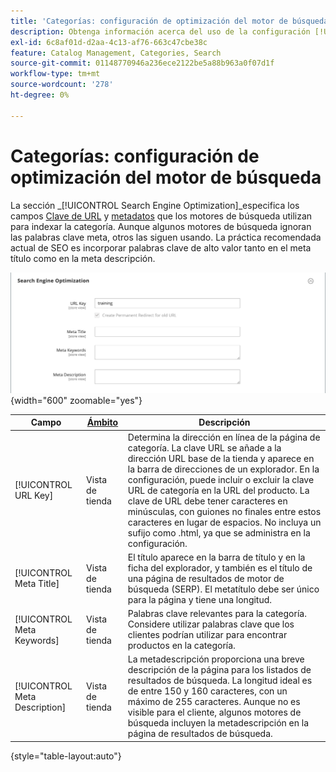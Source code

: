 ```yaml
---
title: 'Categorías: configuración de optimización del motor de búsqueda'
description: Obtenga información acerca del uso de la configuración [!UICONTROL Search Engine Optimization] para definir la clave de URL y los campos de metadatos que los motores de búsqueda utilizan para indexar la categoría.
exl-id: 6c8af01d-d2aa-4c13-af76-663c47cbe38c
feature: Catalog Management, Categories, Search
source-git-commit: 01148770946a236ece2122be5a88b963a0f07d1f
workflow-type: tm+mt
source-wordcount: '278'
ht-degree: 0%

---
```


# Categorías: configuración de optimización del motor de búsqueda

La sección _[!UICONTROL Search Engine Optimization]_especifica los campos [Clave de URL](catalog-urls.md) y [metadatos](../merchandising-promotions/meta-data.md) que los motores de búsqueda utilizan para indexar la categoría. Aunque algunos motores de búsqueda ignoran las palabras clave meta, otros las siguen usando. La práctica recomendada actual de SEO es incorporar palabras clave de alto valor tanto en el meta título como en la meta descripción.

![Optimización del motor de búsqueda](./assets/categories-search-engine-optimization.png){width="600" zoomable="yes"}

| Campo | [Ámbito](../getting-started/websites-stores-views.md#scope-settings) | Descripción |
|--- |--- |----------------------------------------------------|
| [!UICONTROL URL Key] | Vista de tienda | Determina la dirección en línea de la página de categoría. La clave URL se añade a la dirección URL base de la tienda y aparece en la barra de direcciones de un explorador. En la configuración, puede incluir o excluir la clave URL de categoría en la URL del producto. La clave de URL debe tener caracteres en minúsculas, con guiones no finales entre estos caracteres en lugar de espacios. No incluya un sufijo como .html, ya que se administra en la configuración. |
| [!UICONTROL Meta Title] | Vista de tienda | El título aparece en la barra de título y en la ficha del explorador, y también es el título de una página de resultados de motor de búsqueda (SERP). El metatítulo debe ser único para la página y tiene una longitud. |
| [!UICONTROL Meta Keywords] | Vista de tienda | Palabras clave relevantes para la categoría. Considere utilizar palabras clave que los clientes podrían utilizar para encontrar productos en la categoría. |
| [!UICONTROL Meta Description] | Vista de tienda | La metadescripción proporciona una breve descripción de la página para los listados de resultados de búsqueda. La longitud ideal es de entre 150 y 160 caracteres, con un máximo de 255 caracteres. Aunque no es visible para el cliente, algunos motores de búsqueda incluyen la metadescripción en la página de resultados de búsqueda. |

{style="table-layout:auto"}
